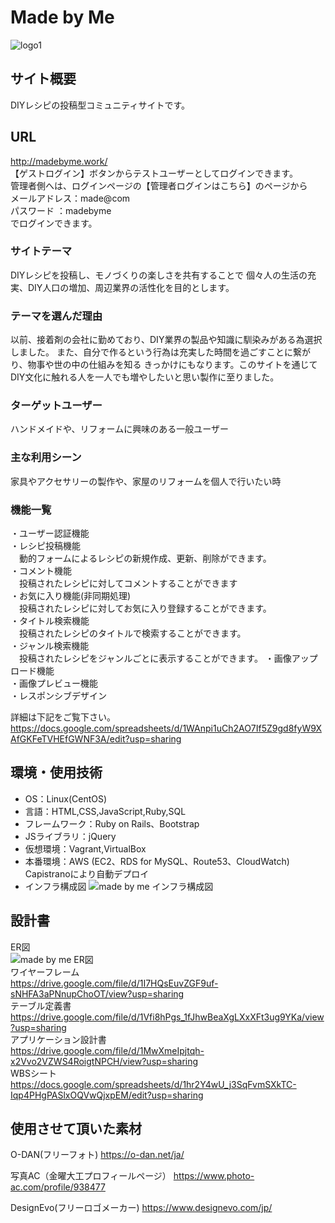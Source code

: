 # Made by Me
![logo1](https://user-images.githubusercontent.com/68390854/97403037-07d18780-1937-11eb-9c4d-aa9b54e02aa1.png)

## サイト概要
DIYレシピの投稿型コミュニティサイトです。

## URL
http://madebyme.work/<br>
【ゲストログイン】ボタンからテストユーザーとしてログインできます。<br>
 管理者側へは、ログインページの【管理者ログインはこちら】のページから<br>
 メールアドレス：made@com<br>
 パスワード    ：madebyme<br>
 でログインできます。

### サイトテーマ
DIYレシピを投稿し、モノづくりの楽しさを共有することで
個々人の生活の充実、DIY人口の増加、周辺業界の活性化を目的とします。

### テーマを選んだ理由
以前、接着剤の会社に勤めており、DIY業界の製品や知識に馴染みがある為選択しました。
また、自分で作るという行為は充実した時間を過ごすことに繋がり、物事や世の中の仕組みを知る
きっかけにもなります。このサイトを通じてDIY文化に触れる人を一人でも増やしたいと思い製作に至りました。


### ターゲットユーザー
ハンドメイドや、リフォームに興味のある一般ユーザー

### 主な利用シーン
家具やアクセサリーの製作や、家屋のリフォームを個人で行いたい時

### 機能一覧
・ユーザー認証機能<br>
・レシピ投稿機能<br>
　動的フォームによるレシピの新規作成、更新、削除ができます。<br>
・コメント機能<br>
　投稿されたレシピに対してコメントすることができます<br>
・お気に入り機能(非同期処理)<br>
　投稿されたレシピに対してお気に入り登録することができます。<br>
・タイトル検索機能<br>
　投稿されたレシピのタイトルで検索することができます。<br>
・ジャンル検索機能<br>
　投稿されたレシピをジャンルごとに表示することができます。
・画像アップロード機能<br>
・画像プレビュー機能<br>
・レスポンシブデザイン<br>


詳細は下記をご覧下さい。
https://docs.google.com/spreadsheets/d/1WAnpi1uCh2AO7If5Z9gd8fyW9XAfGKFeTVHEfGWNF3A/edit?usp=sharing

## 環境・使用技術
- OS：Linux(CentOS)
- 言語：HTML,CSS,JavaScript,Ruby,SQL
- フレームワーク：Ruby on Rails、Bootstrap
- JSライブラリ：jQuery
- 仮想環境：Vagrant,VirtualBox
- 本番環境：AWS (EC2、RDS for MySQL、Route53、CloudWatch)<br>
Capistranoにより自動デプロイ
- インフラ構成図
![made by me インフラ構成図](https://user-images.githubusercontent.com/68390854/103155504-f2b49000-47e3-11eb-861e-fba89344d881.png)

## 設計書
ER図<br>
![made by me ER図](https://user-images.githubusercontent.com/68390854/103165437-5fb73c80-485b-11eb-8c42-190d53bd2d76.png)<br>
ワイヤーフレーム<br>
https://drive.google.com/file/d/1I7HQsEuvZGF9uf-sNHFA3aPNnupChoOT/view?usp=sharing<br>
テーブル定義書<br>
https://drive.google.com/file/d/1Vfi8hPgs_1fJhwBeaXgLXxXFt3ug9YKa/view?usp=sharing<br>
アプリケーション設計書<br>
https://drive.google.com/file/d/1MwXmeIpjtqh-x2Vvo2VZWS4RoigtNPCH/view?usp=sharing<br>
WBSシート<br>
https://docs.google.com/spreadsheets/d/1hr2Y4wU_j3SqFvmSXkTC-Iqp4PHgPASlxOQVwQjxpEM/edit?usp=sharing<br>

## 使用させて頂いた素材
O-DAN(フリーフォト)
https://o-dan.net/ja/

写真AC（金曜大工プロフィールページ）
https://www.photo-ac.com/profile/938477

DesignEvo(フリーロゴメーカー)
https://www.designevo.com/jp/